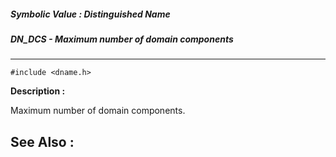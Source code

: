 ##### Symbolic Value : Distinguished Name
##### DN_DCS - Maximum number of domain components
---
```
#include <dname.h>
```
**Description :**

Maximum number of domain components.

**See Also :**
---
